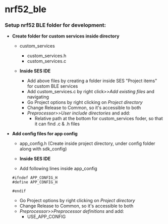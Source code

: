 # nrf52_ble
### Setup nrf52 BLE folder for development:
- **Create folder for custom services inside directory**
    - custom_services
        - custom_services.h
        - custom_services.c
    
    - **Inside SES IDE**
        - Add above files by creating a folder inside SES "Project items" for custom BLE services
        - Add custom_services.c by right click>>*Add existing files* and navigating
        - Go Project options by right clicking on *Project directory*
        - Change Release to Common, so it's accessible to both 
        - *Preprocessor>>User include directories* and add:
            - Relative path at the bottom for custom_services foder, so that it can find .c & .h files
    
- **Add config files for app config**
    - app_config.h (Create inside project directory, under config folder along with sdk_config)

    - **Inside SES IDE**
    - Add following lines inside app_config
    ```
    #ifndef APP_CONFIG_H
    #define APP_CONFIG_H
     
    #endif
    ```
    
    - Go Project options by right clicking on *Project directory*
    - Change Release to Common, so it's accessible to both 
    - *Preprocessor>>Preprocessor definitions* and add:
        - USE_APP_CONFIG
        
        

    
    
    
